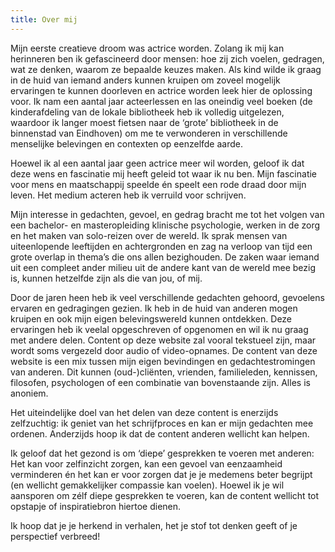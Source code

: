 ```yaml
---
title: Over mij
---
```

Mijn eerste creatieve droom was actrice worden. Zolang ik mij kan herinneren ben ik gefascineerd door mensen: hoe zij zich voelen, gedragen, wat ze denken, waarom ze bepaalde keuzes maken. Als kind wilde ik graag in de huid van iemand anders kunnen kruipen om zoveel mogelijk ervaringen te kunnen doorleven en actrice worden leek hier de oplossing voor. Ik nam een aantal jaar acteerlessen en las oneindig veel boeken (de kinderafdeling van de lokale bibliotheek heb ik volledig uitgelezen, waardoor ik langer moest fietsen naar de ‘grote’ bibliotheek in de binnenstad van Eindhoven) om me te verwonderen in verschillende menselijke belevingen en contexten op eenzelfde aarde. 

Hoewel ik al een aantal jaar geen actrice meer wil worden, geloof ik dat deze wens en fascinatie mij heeft geleid tot waar ik nu ben. Mijn fascinatie voor mens en maatschappij speelde én speelt een rode draad door mijn leven. Het medium acteren heb ik verruild voor schrijven. 

Mijn interesse in gedachten, gevoel, en gedrag bracht me tot het volgen van een bachelor- en masteropleiding klinische psychologie, werken in de zorg en het maken van solo-reizen over de wereld. Ik sprak mensen van uiteenlopende leeftijden en achtergronden en zag na verloop van tijd een grote overlap in thema’s die ons allen bezighouden. De zaken waar iemand uit een compleet ander milieu uit de andere kant van de wereld mee bezig is, kunnen hetzelfde zijn als die van jou, of mij. 

Door de jaren heen heb ik veel verschillende gedachten gehoord, gevoelens ervaren en gedragingen gezien. Ik heb in de huid van anderen mogen kruipen en ook mijn eigen belevingswereld kunnen ontdekken. Deze ervaringen heb ik veelal opgeschreven of opgenomen en wil ik nu graag met andere delen. Content op deze website zal vooral tekstueel zijn, maar wordt soms vergezeld door audio of video-opnames. De content van deze website is een mix tussen mijn eigen bevindingen en gedachtestromingen van anderen. Dit kunnen (oud-)cliënten, vrienden, familieleden, kennissen, filosofen, psychologen of een combinatie van bovenstaande zijn. Alles is anoniem. 

Het uiteindelijke doel van het delen van deze content is enerzijds zelfzuchtig: ik geniet van het schrijfproces en kan er mijn gedachten mee ordenen. Anderzijds hoop ik dat de content anderen wellicht kan helpen. 

Ik geloof dat het gezond is om ‘diepe’ gesprekken te voeren met anderen: Het kan voor zelfinzicht zorgen, kan een gevoel van eenzaamheid verminderen én het kan er voor zorgen dat je je medemens beter begrijpt (en wellicht gemakkelijker compassie kan voelen). Hoewel ik je wil aansporen om zélf diepe gesprekken te voeren, kan de content wellicht tot opstapje of inspiratiebron hiertoe dienen.  

Ik hoop dat je je herkend in verhalen, het je stof tot denken geeft of je perspectief verbreed! 